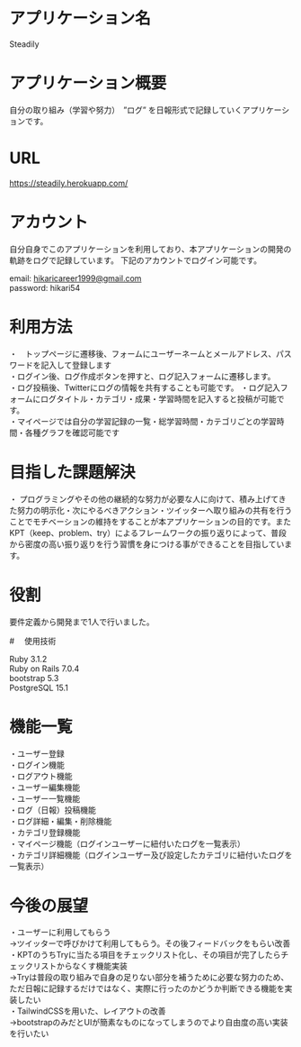 # アプリケーション名

Steadily

# アプリケーション概要
自分の取り組み（学習や努力）　”ログ” を日報形式で記録していくアプリケーションです。

# URL

https://steadily.herokuapp.com/

# アカウント
自分自身でこのアプリケーションを利用しており、本アプリケーションの開発の軌跡をログで記録しています。
下記のアカウントでログイン可能です。

email: hikaricareer1999@gmail.com  
password: hikari54

# 利用方法
・　トップページに遷移後、フォームにユーザーネームとメールアドレス、パスワードを記入して登録します  
・ログイン後、ログ作成ボタンを押すと、ログ記入フォームに遷移します。  
・ログ投稿後、Twitterにログの情報を共有することも可能です。
・ログ記入フォームにログタイトル・カテゴリ・成果・学習時間を記入すると投稿が可能です。  
・マイページでは自分の学習記録の一覧・総学習時間・カテゴリごとの学習時間・各種グラフを確認可能です  

# 目指した課題解決
・ プログラミングやその他の継続的な努力が必要な人に向けて、積み上げてきた努力の明示化・次にやるべきアクション・ツイッターへ取り組みの共有を行うことでモチベーションの維持をすることが本アプリケーションの目的です。またKPT（keep、problem、try）によるフレームワークの振り返りによって、普段から密度の高い振り返りを行う習慣を身につける事ができることを目指しています。

# 役割
要件定義から開発まで1人で行いました。

#　 使用技術

Ruby 3.1.2  
Ruby on Rails 7.0.4  
bootstrap 5.3  
PostgreSQL 15.1  

# 機能一覧  
・ユーザー登録  
・ログイン機能  
・ログアウト機能  
・ユーザー編集機能  
・ユーザー一覧機能  
・ログ（日報）投稿機能  
・ログ詳細・編集・削除機能  
・カテゴリ登録機能  
・マイページ機能（ログインユーザーに紐付いたログを一覧表示）  
・カテゴリ詳細機能（ログインユーザー及び設定したカテゴリに紐付いたログを一覧表示）  

# 今後の展望  
・ユーザーに利用してもらう  
→ツイッターで呼びかけて利用してもらう。その後フィードバックをもらい改善  
・KPTのうちTryに当たる項目をチェックリスト化し、その項目が完了したらチェックリストからなくす機能実装  
→Tryは普段の取り組みで自身の足りない部分を補うために必要な努力のため、ただ日報に記録するだけではなく、実際に行ったのかどうか判断できる機能を実装したい  
・TailwindCSSを用いた、レイアウトの改善  
→bootstrapのみだとUIが簡素なものになってしまうのでより自由度の高い実装を行いたい  
